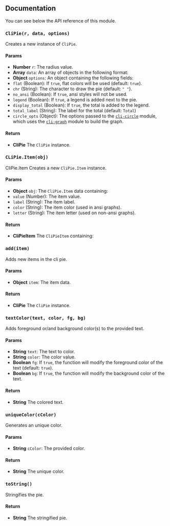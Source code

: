 ## Documentation

You can see below the API reference of this module.

### `CliPie(r, data, options)`
Creates a new instance of `CliPie`.

#### Params
- **Number** `r`: The radius value.
- **Array** `data`: An array of objects in the following format:
- **Object** `options`: An object containing the following fields:
 - `flat` (Boolean): If `true`, flat colors will be used (default: `true`).
 - `chr` (String): The character to draw the pie (default: `" "`).
 - `no_ansi` (Boolean): If `true`, ansi styles will not be used.
 - `legend` (Boolean): If `true`, a legend is added next to the pie.
 - `display_total` (Boolean): If `true`, the total is added to the legend.
 - `total_label` (String): The label for the total (default: `Total`)
 - `circle_opts` (Object): The options passed to the
   [`cli-circle`](https://github.com/IonicaBizau/node-cli-circle) module,
   which uses the
   [`cli-graph`](https://github.com/IonicaBizau/node-cli-graph) module to
   build the graph.

#### Return
- **CliPie** The `CliPie` instance.

### `CLiPie.Item(obj)`
CliPie.Item
Creates a new `CliPie.Item` instance.

#### Params
- **Object** `obj`: The `CliPie.Item` data containing:
 - `value` (Number): The item value.
 - `label` (String): The item label.
 - `color` (String): The item color (used in ansi graphs).
 - `letter` (String): The item letter (used on non-ansi graphs).

#### Return
- **CliPieItem** The `CliPieItem` containing:

### `add(item)`
Adds new items in the cli pie.

#### Params
- **Object** `item`: The item data.

#### Return
- **CliPie** The `CliPie` instance.

### `textColor(text, color, fg, bg)`
Adds foreground or/and background color(s) to the provided text.

#### Params
- **String** `text`: The text to color.
- **String** `color`: The color value.
- **Boolean** `fg`: If `true`, the function will modify the foreground color of the text (default: `true`).
- **Boolean** `bg`: If `true`, the function will modify the background color of the text.

#### Return
- **String** The colored text.

### `uniqueColor(cColor)`
Generates an unique color.

#### Params
- **String** `cColor`: The provided color.

#### Return
- **String** The unique color.

### `toString()`
Stringifies the pie.

#### Return
- **String** The stringified pie.

